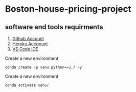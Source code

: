 # Boston-house-pricing-project

## software and tools requirments

1. [Github Account](https://github.com)
2. [Heroku Accoount](https:heroku.com)
2. [VS Code IDE](https:code.visualstudio.com) 


Create a new environment

```
conda create -p venu python==3.7 -y

```

Create a new environment

```
conda activate venu/

```